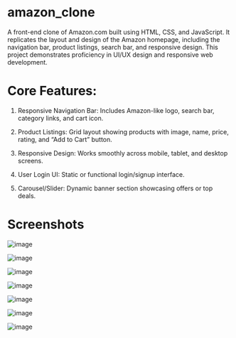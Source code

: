 # amazon_clone
A front-end clone of Amazon.com built using HTML, CSS, and JavaScript. It replicates the layout and design of the Amazon homepage, including the navigation bar, product listings, search bar, and responsive design. This project demonstrates proficiency in UI/UX design and responsive web development.

# Core Features:
1. Responsive Navigation Bar: Includes Amazon-like logo, search bar, category links, and cart icon.

2. Product Listings: Grid layout showing products with image, name, price, rating, and “Add to Cart” button.

3. Responsive Design: Works smoothly across mobile, tablet, and desktop screens.

4. User Login UI: Static or functional login/signup interface.

5. Carousel/Slider: Dynamic banner section showcasing offers or top deals.

# Screenshots
![image](https://github.com/user-attachments/assets/b41f5491-a698-4c8d-b014-d968626b9d23)

![image](https://github.com/user-attachments/assets/25cd82ff-dcd9-40bc-b77b-8f66e154b66c)

![image](https://github.com/user-attachments/assets/5cd4b3e5-1b80-4aa6-9b1e-e57bfcf87232)



![image](https://github.com/user-attachments/assets/a7668cde-40fb-46e1-a133-968888f332f3)

![image](https://github.com/user-attachments/assets/80bfcec4-4e49-417f-9cfc-b6512ba2cd73)



![image](https://github.com/user-attachments/assets/ece25669-d0fb-4b60-b9da-8eaf229da707)

![image](https://github.com/user-attachments/assets/94197b73-fa70-4389-af95-77ddaf2e7b1e)








